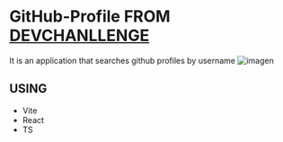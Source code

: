 # GitHub-Profile FROM [DEVCHANLLENGE](https://devchallenges.io/)
 It is an application that searches github profiles by username
![imagen](https://github.com/OtorresO/GitHub-Profile/assets/161916689/f6426e8e-c04e-439e-b5f3-95dca3d10ff8)
## USING
  - Vite
  - React
  - TS

